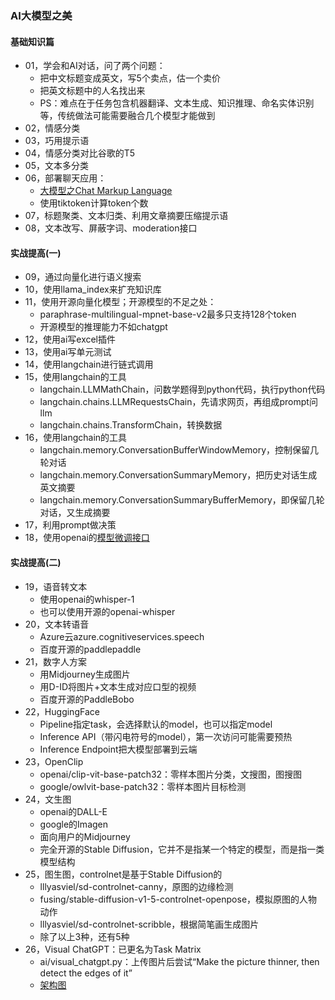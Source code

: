 ### AI大模型之美

#### 基础知识篇
* 01，学会和AI对话，问了两个问题：
  * 把中文标题变成英文，写5个卖点，估一个卖价
  * 把英文标题中的人名找出来
  * PS：难点在于任务包含机器翻译、文本生成、知识推理、命名实体识别等，传统做法可能需要融合几个模型才能做到
* 02，情感分类
* 03，巧用提示语
* 04，情感分类对比谷歌的T5
* 05，文本多分类
* 06，部署聊天应用：
  * [大模型之Chat Markup Language](https://blog.csdn.net/fzcoolbaby/article/details/133970545)
  * 使用tiktoken计算token个数
* 07，标题聚类、文本归类、利用文章摘要压缩提示语
* 08，文本改写、屏蔽字词、moderation接口

#### 实战提高(一)
* 09，通过向量化进行语义搜索
* 10，使用llama_index来扩充知识库
* 11，使用开源向量化模型；开源模型的不足之处：
  * paraphrase-multilingual-mpnet-base-v2最多只支持128个token
  * 开源模型的推理能力不如chatgpt
* 12，使用ai写excel插件
* 13，使用ai写单元测试
* 14，使用langchain进行链式调用
* 15，使用langchain的工具
  * langchain.LLMMathChain，问数学题得到python代码，执行python代码
  * langchain.chains.LLMRequestsChain，先请求网页，再组成prompt问llm
  * langchain.chains.TransformChain，转换数据
* 16，使用langchain的工具
  * langchain.memory.ConversationBufferWindowMemory，控制保留几轮对话
  * langchain.memory.ConversationSummaryMemory，把历史对话生成英文摘要
  * langchain.memory.ConversationSummaryBufferMemory，即保留几轮对话，又生成摘要
* 17，利用prompt做决策
* 18，使用openai的[模型微调接口](https://www.eula.club/blogs/%E5%AF%B9OpenAI%E7%9A%84ChatGPT%E5%A4%A7%E6%A8%A1%E5%9E%8B%E8%BF%9B%E8%A1%8C%E5%BE%AE%E8%B0%83.html)

#### 实战提高(二)
* 19，语音转文本
  * 使用openai的whisper-1
  * 也可以使用开源的openai-whisper
* 20，文本转语音
  * Azure云azure.cognitiveservices.speech
  * 百度开源的paddlepaddle
* 21，数字人方案
  * 用Midjourney生成图片
  * 用D-ID将图片+文本生成对应口型的视频
  * 百度开源的PaddleBobo
* 22，HuggingFace
  * Pipeline指定task，会选择默认的model，也可以指定model
  * Inference API（带闪电符号的model），第一次访问可能需要预热
  * Inference Endpoint把大模型部署到云端
* 23，OpenClip
  * openai/clip-vit-base-patch32：零样本图片分类，文搜图，图搜图
  * google/owlvit-base-patch32：零样本图片目标检测
* 24，文生图
  * openai的DALL-E
  * google的Imagen
  * 面向用户的Midjourney
  * 完全开源的Stable Diffusion，它并不是指某一个特定的模型，而是指一类模型结构
* 25，图生图，controlnet是基于Stable Diffusion的
  * lllyasviel/sd-controlnet-canny，原图的边缘检测
  * fusing/stable-diffusion-v1-5-controlnet-openpose，模拟原图的人物动作
  * lllyasviel/sd-controlnet-scribble，根据简笔画生成图片
  * 除了以上3种，还有5种
* 26，Visual ChatGPT：已更名为Task Matrix
  * ai/visual_chatgpt.py：上传图片后尝试“Make the picture thinner, then detect the edges of it”
  * [架构图](../images/visual-chatgpt-figure.jpg)















